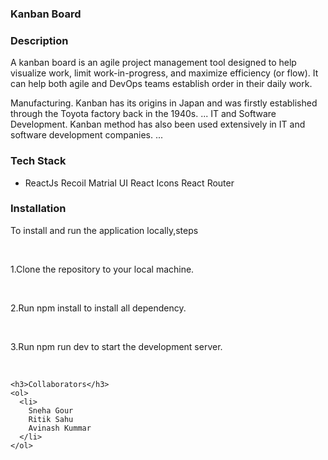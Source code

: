 <html>
  <head>
   
  </head>
  <body>
    <h3>Kanban Board</h3>
    <h3>Description</h3>
    <p>A kanban board is an agile project management tool designed to help visualize work, limit work-in-progress, and maximize efficiency (or flow). It can help both agile and DevOps teams establish order in their daily work.

Manufacturing. Kanban has its origins in Japan and was firstly established through the Toyota factory back in the 1940s. ...
IT and Software Development. Kanban method has also been used extensively in IT and software development companies. ...</p>
    <h3>Tech Stack</h3>
    <ul>
      <li>
        ReactJs
        Recoil
        Matrial UI
        React Icons
        React Router
      </li>
     </ul>
    <h3>Installation</h3>
    <p>To install and run the application locally,steps</p><br/>
    <p>1.Clone the repository to your local machine.</p><br/>
    <p>2.Run npm install to install all dependency.</p><br/>
    <p>3.Run npm run dev to start the development server.</p><br/>
    
    <h3>Collaborators</h3>
    <ol>
      <li>
        Sneha Gour
        Ritik Sahu
        Avinash Kummar
      </li>
    </ol>
  </body>
    
</html>
